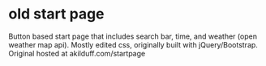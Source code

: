 # old start page
Button based start page that includes search bar, time, and weather (open weather map api).
Mostly edited css, originally built with jQuery/Bootstrap. Original hosted at akilduff.com/startpage
